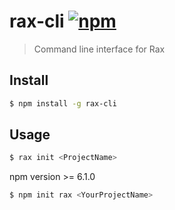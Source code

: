 # rax-cli [![npm](https://img.shields.io/npm/v/rax-cli.svg)](https://www.npmjs.com/package/rax-cli)

> Command line interface for Rax

## Install

```sh
$ npm install -g rax-cli
```

## Usage

```sh
$ rax init <ProjectName>
```
npm version >= 6.1.0

```sh
$ npm init rax <YourProjectName>
```
